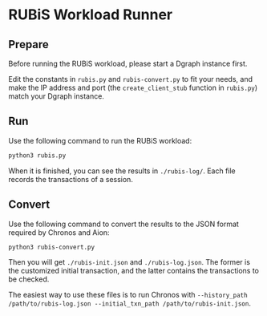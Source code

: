 # RUBiS Workload Runner

## Prepare
Before running the RUBiS workload, please start a Dgraph instance first.

Edit the constants in `rubis.py` and `rubis-convert.py` to fit your needs, and make the IP address and port (the `create_client_stub` function in `rubis.py`) match your Dgraph instance.

## Run
Use the following command to run the RUBiS workload:
```bash
python3 rubis.py
```

When it is finished, you can see the results in `./rubis-log/`. Each file records the transactions of a session.

## Convert
Use the following command to convert the results to the JSON format required by Chronos and Aion:
```bash
python3 rubis-convert.py
```

Then you will get `./rubis-init.json` and `./rubis-log.json`. The former is the customized initial transaction, and the latter contains the transactions to be checked.

The easiest way to use these files is to run Chronos with `--history_path /path/to/rubis-log.json --initial_txn_path /path/to/rubis-init.json`.
